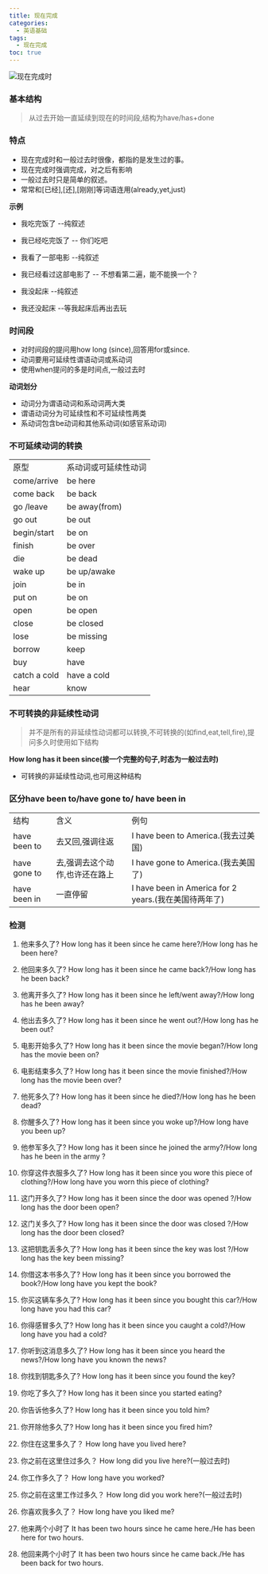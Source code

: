```yaml
---
title: 现在完成
categories:
  - 英语基础
tags:
  - 现在完成
toc: true 
---
```





![现在完成时](/img/现在完成时.png)

### 基本结构

> 从过去开始一直延续到现在的时间段,结构为have/has+done

### 特点

* 现在完成时和一般过去时很像，都指的是发生过的事。
* 现在完成时强调完成，对之后有影响
* 一般过去时只是简单的叙述。
* 常常和[已经],[还],[刚刚]等词语连用(already,yet,just)


**示例**

* 我吃完饭了              --纯叙述
* 我已经吃完饭了          -- 你们吃吧


* 我看了一部电影          --纯叙述
* 我已经看过这部电影了    -- 不想看第二遍，能不能换一个？


* 我没起床              --纯叙述
* 我还没起床            --等我起床后再出去玩

### 时间段

* 对时间段的提问用how long (since),回答用for或since.
* 动词要用可延续性谓语动词或系动词
* 使用when提问的多是时间点,一般过去时

**动词划分**

* 动词分为谓语动词和系动词两大类
* 谓语动词分为可延续性和不可延续性两类
* 系动词包含be动词和其他系动词(如感官系动词)

### 不可延续动词的转换

|||
|--|--|
| 原型|系动词或可延续性动词|
|come/arrive|be here|
|come back|be back|
|go /leave|be away(from)|
|go out|be out|
|begin/start|be on|
|finish|be over|
|die|be dead|
|wake up|be up/awake|
|join|be in|
|put on|be on|
|open|be open|
|close|be closed|
|lose|be missing|
|borrow|keep|
|buy|have|
|catch a cold|have a cold|
|hear|know|

### 不可转换的非延续性动词

> 并不是所有的非延续性动词都可以转换,不可转换的(如find,eat,tell,fire),提问多久时使用如下结构

  **How long has it been since(接一个完整的句子,时态为一般过去时)**

  * 可转换的非延续性动词,也可用这种结构


### 区分have been to/have gone to/ have been in


||||
|--|--|--|
|结构|含义|例句|
| have been to  |去又回,强调往返| I have been to America.(我去过美国)|
|have gone to|去,强调去这个动作,也许还在路上|I have gone to America.(我去美国了)|
|have been in|一直停留| I have been in America for 2 years.(我在美国待两年了)|



### 检测

1. 他来多久了?  How long has it been since he came here?/How long has he been here?
2. 他回来多久了? How long has it been since he came back?/How long has he been back?
3. 他离开多久了? How long has it been since he left/went away?/How long has he been away?
4. 他出去多久了? How long has it been since he went out?/How long has he been out?
5. 电影开始多久了?  How long has it been since the movie began?/How long has the movie been on?
6. 电影结束多久了? How long has it been since the movie finished?/How long has the movie been over?
7. 他死多久了? How long has it been since he died?/How long has he been dead?
8. 你醒多久了?  How long has it been since you woke up?/How long have you been up?
9. 他参军多久了? How long has it been since he joined the army?/How long has he been in the army ?
10. 你穿这件衣服多久了? How long has it been since you wore this piece of clothing?/How long have you worn this piece of clothing?
11. 这门开多久了?  How long has it been since  the door was opened ?/How long has the door been open?
12. 这门关多久了?  How long has it been since  the door was closed ?/How long has the door been closed?
13. 这把钥匙丢多久了?  How long has it been since  the key was lost ?/How long has the key been missing?
14. 你借这本书多久了?  How long has it been since  you borrowed the book?/How long have you kept the book?
15. 你买这辆车多久了? How long has it been since  you bought this car?/How long have you had this car?
16. 你得感冒多久了? How long has it been since  you caught a cold?/How long have you had a cold?
17. 你听到这消息多久了? How long has it been since  you heard the news?/How long have you known the news? 
18. 你找到钥匙多久了? How long has it been since  you found the key?
19. 你吃了多久了? How long has it been since  you started eating?
20. 你告诉他多久了? How long has it been since  you told him?
21. 你开除他多久了? How long has it been since  you fired him?

22. 你住在这里多久了？   How long have you lived here?
23. 你之前在这里住过多久？  How long did you live here?(一般过去时)
24. 你工作多久了？ How long have you worked?
25. 你之前在这里工作过多久？ How long did you work here?(一般过去时)
26. 你喜欢我多久了？ How long have you liked me?


27. 他来两个小时了 It has been  two hours since he came here./He has been here for two hours. 
28. 他回来两个小时了 It has been  two hours since he came back./He has been back for two hours. 
